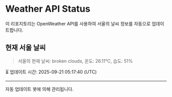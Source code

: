 
# Weather API Status

이 리포지토리는 OpenWeather API를 사용하여 서울의 날씨 정보를 자동으로 업데이트합니다.

## 현재 서울 날씨
> 서울의 현재 날씨: broken clouds, 온도: 26.11°C, 습도: 51%

⏳ 업데이트 시간: 2025-09-21 05:17:40 (UTC)

---
자동 업데이트 봇에 의해 관리됩니다.

